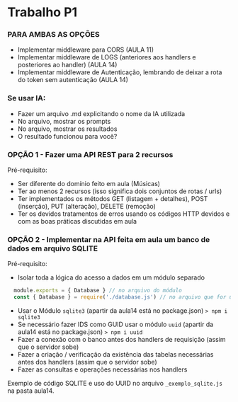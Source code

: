 # Trabalho P1

### PARA AMBAS AS OPÇÕES

* Implementar middleware para CORS (AULA 11)
* Implementar middleware de LOGS (anteriores aos handlers e posteriores ao handler) (AULA 14)
* Implementar middleware de Autenticação, lembrando de deixar a rota do token sem autenticação (AULA 14)

### Se usar IA:
* Fazer um arquivo .md explicitando o nome da IA utilizada
* No arquivo, mostrar os prompts
* No arquivo, mostrar os resultados
* O resultado funcionou para você?

### OPÇÃO 1 - Fazer uma API REST para 2 recursos

Pré-requisito:

* Ser diferente do domínio feito em aula (Músicas)
* Ter ao menos 2 recursos (isso significa dois conjuntos de rotas / urls)
* Ter implementados os métodos GET (listagem + detalhes), POST (inserção), PUT (alteração), DELETE (remoção)
* Ter os devidos tratamentos de erros usando os códigos HTTP devidos e com as boas práticas discutidas em aula

### OPÇÃO 2 - Implementar na API feita em aula um banco de dados em arquivo SQLITE

Pré-requisito:

* Isolar toda a lógica do acesso a dados em um módulo separado
```js
  module.exports = { Database } // no arquivo do módulo
  const { Database } = require('./database.js') // no arquivo que for usar
```

* Usar o Módulo `sqlite3` (apartir da aula14 está no package.json)
```> npm i sqlite3```
* Se necessário fazer IDS como GUID usar o módulo `uuid` (apartir da aula14 está no package.json)
```> npm i uuid```
* Fazer a conexão com o banco antes dos handlers de requisição (assim que o servidor sobe)
* Fazer a criação / verificação da existência das tabelas necessárias antes dos handlers (assim que o servidor sobe)
* Fazer as consultas e operações necessárias nos handlers
 
Exemplo de código SQLITE e uso do UUID no arquivo `_exemplo_sqlite.js` na pasta aula14.
 
  
